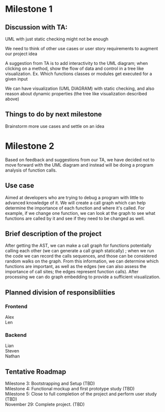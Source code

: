 # Milestone 1 #

## Discussion with TA:
UML with just static checking might not be enough

We need to think of other use cases or user story requirements to augment our project idea

A suggestion from TA is to add interactivity to the UML diagram; when clicking on a method, show the flow of data and control in a tree like visualization. Ex. Which functions classes or modules get executed for a given input

We can have visualization (UML DIAGRAM) with static checking, and also reason about dynamic properties (the tree like visualization described above)

## Things to do by next milestone
Brainstorm more use cases and settle on an idea

# Milestone 2 #

Based on feedback and suggestions from our TA, we have decided not to move forward with the UML diagram and instead will be doing a program analysis of function calls.

## Use case ##
Aimed at developers who are trying to debug a program with little to advanced knowledge of it. We will create a call graph which can help determine the importance of each function and where it's called. For example, if we change one function, we can look at the graph to see what functions are called by it and see if they need to be changed as well.

## Brief description of the project ##
After getting the AST, we can make a call graph for functions potentially calling each other (we can generate a call graph statically) ; when we run the code we can record the calls sequences, and those can be considered random walks on the graph. From this information, we can determine which functions are important, as well as the edges (we can also assess the importance of call sites; the edges represent function calls). After processing we can do graph embedding to provide a sufficient visualization.


## Planned division of responsibliities ##
### Frontend ###
Alex <br>
Len <br>

### Backend ###
Lian <br>
Steven <br>
Nathan

## Tentative Roadmap ##
Milestone 3: Bootstrapping and Setup (TBD) <br>
Milestone 4: Functional mockup and first prototype study (TBD) <br>
Milestone 5: Close to full completion of the project and perform user study (TBD) <br>
November 29: Complete project. (TBD)
